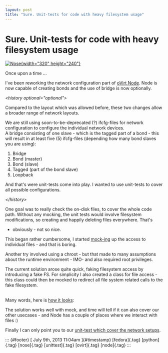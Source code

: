 ```yaml
---
layout: post
title: "Sure. Unit-tests for code with heavy filesystem usage"
---
```



Sure. Unit-tests for code with heavy filesystem usage
=====================================================

[![Nose](http://farm5.staticflickr.com/4116/4782896202_c553733b81_n.jpg){width="320"
height="240"}](http://www.flickr.com/photos/wwarby/4782896202/ "Nose von wwarby bei Flickr")

Once upon a time ...

I've been reworking the network configuration part of [oVirt
Node](http://www.ovirt.org/Node). Node is now capable of creating bonds
and the use of bridge is now optionally.

*\<history optional="optional"\>*

Compared to the layout which was allowed before, these two changes allow
a broader range of network layouts.

We are still using soon-to-be-deprecated (?) ifcfg-files for network
configuration to configure the individual network devices.\
A bridge consisting of one slave - which is the tagged part of a bond -
this will result in at least five (5) ifcfg-files (depending how many
bond slaves you are using):

1.  Bridge
2.  Bond (master)
3.  Bond (slave)
4.  Tagged (part of the bond slave)
5.  Loopback

And that's were unit-tests come into play. I wanted to use unit-tests to
cover all possible configurations.

*\</history\>*

One goal was to really check the on-disk files, to cover the whole code
path. Without any mocking, the unit tests would involve filesystem
modifications, so creating and happily deleting files everywhere. That's
- obviously - not so nice.

This began rather cumbersome, I started
[mock-ing](http://www.voidspace.org.uk/python/mock/) up the access to
individual files - and that is boring.

Another try involved using a chroot - but that made to many assumptions
about the runtime environment - IMO- and also required root privileges.

The current solution arose quite quick, faking filesystem access by
introducing a fake FS. For simplicity I also created a class for file
access - this class could then be mocked to redirect all file system
related calls to the fake filesystem.

\
Many words, here is [how it
looks](https://gist.github.com/anonymous/5955820):

The solution works well with mock, and time will tell if it can also
cover our other usecases - and Node has a couple of places where we
interact with files :)

Finally I can only point you to our [unit-test which cover the network
setups](http://gerrit.ovirt.org/gitweb?p=ovirt-node.git;a=blob;f=tests/nose/network_config.py;hb=HEAD).

::: {#footer}
[ July 9th, 2013 11:04am ]{#timestamp} [fedora]{.tag} [python]{.tag}
[nose]{.tag} [unittest]{.tag} [ovirt]{.tag} [node]{.tag}
:::
